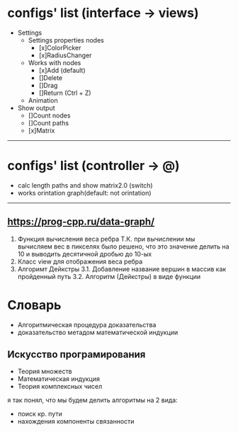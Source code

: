 # configs' list (interface -> views)
- Settings
	- Settings properties nodes
		- [x]ColorPicker
		- [x]RadiusChanger
	- Works with nodes
		- [x]Add (default)
		- []Delete
		- []Drag
		- []Return (Ctrl + Z)
	- Animation
- Show output
	- []Count nodes
	- []Count paths
	- [x]Matrix
---
# configs' list (controller -> @)
- calc length paths and show matrix2.0 (switch)
- works orintation graph(default: not orintation)
---
https://prog-cpp.ru/data-graph/
---
1. Функция вычисления веса ребра
	Т.К. при вычислении мы вычисляем вес в пикселях было решено, что это значение делить
	на 10 и выводить десятичной дробью до 10-ых
2. Класс view для отображения веса ребра
3. Алгоримт Дейкстры
	3.1. Добавление название вершин в массив как пройденный путь
	3.2. Алгоритм (Дейкстры) в виде функции

# Словарь
 - Алгоритмическая процедура доказательства
 - доказательство метадом математической индукции

## Искусство програмирования
- Теория множеств
- Математическая индукция
- Теория комплексных чисел

я так понял, что мы будем делить алгоритмы на
2 вида: 
- поиск кр. пути
- нахождения компоненты связанности
